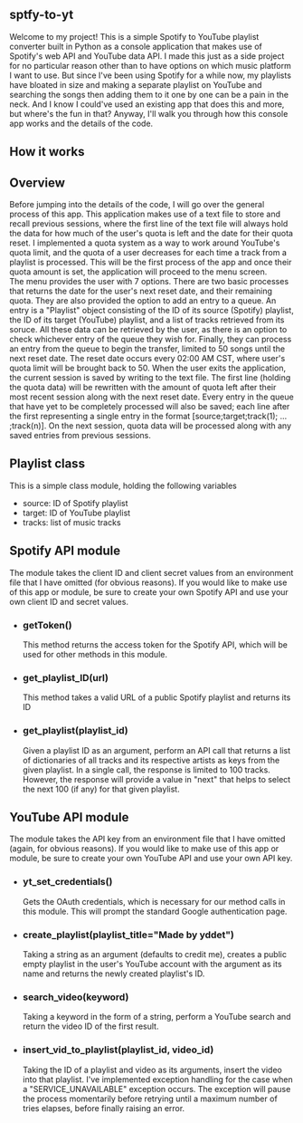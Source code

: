 <section>
<h1>sptfy-to-yt</h1>

<p>
  Welcome to my project! This is a simple Spotify to YouTube playlist converter built in Python as a console application that makes use of Spotify's web API and YouTube data API. I made this just as a side project for no particular reason other than to have options on which music platform I want to use. But since I've been using Spotify for a while now, my playlists have bloated in size and making a separate playlist on YouTube and searching the songs then adding them to it one by one can be a pain in the neck. And I know I could've used an existing app that does this and more, but where's the fun in that? Anyway, I'll walk you through how this console app works and the details of the code.
</p>
</section>

<section>
  <h1>How it works</h2>

  <h2>Overview</h2>

  <p>
    Before jumping into the details of the code, I will go over the general process of this app. This application makes use of a text file to store and recall previous sessions, where the first line of the text file will always hold the data for how much of the user's quota is left and the date for their quota reset. I implemented a quota system as a way to work around YouTube's quota limit, and the quota of a user decreases for each time a track from a playlist is processed. This will be the first process of the app and once their quota amount is set, the application will proceed to the menu screen. 
    <br> 
    The menu provides the user with 7 options. There are two basic processes that returns the date for the user's next reset date, and their remaining quota. They are also provided the option to add an entry to a queue. An entry is a "Playlist" object consisting of the ID of its source (Spotify) playlist, the ID of its target (YouTube) playlist, and a list of tracks retrieved from its soruce. All these data can be retrieved by the user, as there is an option to check whichever entry of the queue they wish for. Finally, they can process an entry from the queue to begin the transfer, limited to 50 songs until the next reset date. The reset date occurs every 02:00 AM CST, where user's quota limit will be brought back to 50. 
    When the user exits the application, the current session is saved by writing to the text file. The first line (holding the quota data) will be rewritten with the amount of quota left after their most recent session along with the next reset date. Every entry in the queue that have yet to be completely processed will also be saved; each line after the first representing a single entry in the format [source;target;track(1); ... ;track(n)]. On the next session, quota data will be processed along with any saved entries from previous sessions.
  </p>

  <h2>Playlist class</h2>

  <p>
    This is a simple class module, holding the following variables
    <ul>
      <li>source: ID of Spotify playlist</li>
      <li>target: ID of YouTube playlist</li>
      <li>tracks: list of music tracks</li>
    </ul>
  </p>

  <h2>Spotify API module</h2>

  <p>
    The module takes the client ID and client secret values from an environment file that I have omitted (for obvious reasons). If you would like to make use of this app or module, be sure to create your own Spotify API and use your own client ID and secret values.
  </p>

  <ul>
    <li>
      <h3>getToken()</h3>
      <p>
        This method returns the access token for the Spotify API, which will be used for other methods in this module.
      </p>
    </li>
        <li>
      <h3>get_playlist_ID(url)</h3>
      <p>
        This method takes a valid URL of a public Spotify playlist and returns its ID
      </p>
    </li>
        <li>
      <h3>get_playlist(playlist_id)</h3>
      <p>
        Given a playlist ID as an argument, perform an API call that returns a list of dictionaries of all tracks and its respective artists as keys from the given playlist. In a single call, the response is limited to 100 tracks. However, the response will provide a value in "next" that helps to select the next 100 (if any) for that given playlist.
      </p>
    </li>
  </ul>

  <h2>YouTube API module</h2>
    
  <p>
    The module takes the API key from an environment file that I have omitted (again, for obvious reasons). If you would like to make use of this app or module, be sure to create your own YouTube API and use your own API key.
  </p>

  <ul>
    <li>
      <h3>yt_set_credentials()</h3>
      <p>
        Gets the OAuth credentials, which is necessary for our method calls in this module. This will prompt the standard Google authentication page.
      </p>
    </li>
    <li>
      <h3>create_playlist(playlist_title="Made by yddet")</h3>
      <p>
        Taking a string as an argument (defaults to credit me), creates a public empty playlist in the user's YouTube account with the argument as its name and returns the newly created playlist's ID.
      </p>
    </li>
    <li>
      <h3>search_video(keyword)</h3>
      <p>
        Taking a keyword in the form of a string, perform a YouTube search and return the video ID of the first result.
      </p>
    </li>
    <li>
      <h3>insert_vid_to_playlist(playlist_id, video_id)</h3>
      <p>
        Taking the ID of a playlist and video as its arguments, insert the video into that playlist. I've implemented exception handling for the case when a "SERVICE_UNAVAILABLE" exception occurs. The exception will pause the process momentarily before retrying until a maximum number of tries elapses, before finally raising an error.
      </p>
    </li>
  </ul>

</section>
